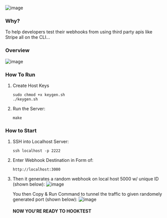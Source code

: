 ![image](https://github.com/McFlanky/go-hooktest/assets/153543951/d97ab756-4537-487e-8d36-03facdc0f5ee)

### Why?
To help developers test their webhooks from using third party apis like Stripe all on the CLI...

### Overview
![image](https://github.com/McFlanky/go-hooktest/assets/153543951/c65ca380-4892-4dd8-951b-f091f3a75ddf)

### How To Run
1) Create Host Keys
   ```
   sudo chmod +x keygen.sh
   ./keygen.sh
   ```
2) Run the Server:
   ```
   make
   ```
### How to Start
1) SSH into Localhost Server:
   ```
   ssh localhost -p 2222
   ```
2) Enter Webhook Destination in Form of:
   ```
   http://localhost:3000
   ```
3) Then it generates a random webhook on local host 5000 w/ unique ID (shown below):
   ![image](https://github.com/McFlanky/go-hooktest/assets/153543951/af332a6c-e402-4bdf-b360-016dcbe70b6b)

   
   You then Copy & Run Command to tunnel the traffic to given randomely generated port (shown below):
   ![image](https://github.com/McFlanky/go-hooktest/assets/153543951/5fa4a1ef-73be-4288-8fda-0ba211218962)

   #### NOW YOU'RE READY TO HOOKTEST
